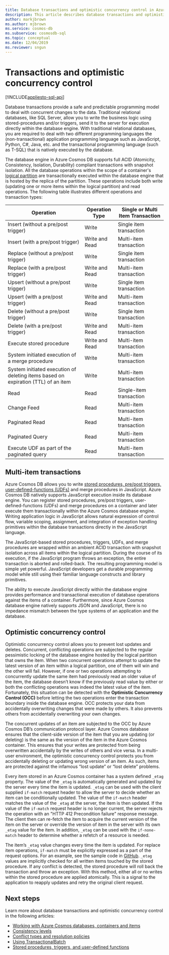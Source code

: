 ```yaml
---
title: Database transactions and optimistic concurrency control in Azure Cosmos DB 
description: This article describes database transactions and optimistic concurrency control in Azure Cosmos DB
author: markjbrown
ms.author: mjbrown
ms.service: cosmos-db
ms.subservice: cosmosdb-sql
ms.topic: conceptual
ms.date: 12/04/2019
ms.reviewer: sngun
---
```


# Transactions and optimistic concurrency control
[!INCLUDE[appliesto-sql-api](includes/appliesto-sql-api.md)]

Database transactions provide a safe and predictable programming model to deal with concurrent changes to the data. Traditional relational databases, like SQL Server, allow you to write the business logic using stored-procedures and/or triggers, send it to the server for execution directly within the database engine. With traditional relational databases, you are required to deal with two different programming languages the (non-transactional) application programming language such as JavaScript, Python, C#, Java, etc. and the transactional programming language (such as T-SQL) that is natively executed by the database.

The database engine in Azure Cosmos DB supports full ACID (Atomicity, Consistency, Isolation, Durability) compliant transactions with snapshot isolation. All the database operations within the scope of a container's [logical partition](partitioning-overview.md) are transactionally executed within the database engine that is hosted by the replica of the partition. These operations include both write (updating one or more items within the logical partition) and read operations. The following table illustrates different operations and transaction types:

| **Operation**  | **Operation Type** | **Single or Multi Item Transaction** |
|---------|---------|---------|
| Insert (without a pre/post trigger) | Write | Single item transaction |
| Insert (with a pre/post trigger) | Write and Read | Multi-item transaction |
| Replace (without a pre/post trigger) | Write | Single item transaction |
| Replace (with a pre/post trigger) | Write and Read | Multi-item transaction |
| Upsert (without a pre/post trigger) | Write | Single item transaction |
| Upsert (with a pre/post trigger) | Write and Read | Multi-item transaction |
| Delete (without a pre/post trigger) | Write | Single item transaction |
| Delete (with a pre/post trigger) | Write and Read | Multi-item transaction |
| Execute stored procedure | Write and Read | Multi-item transaction |
| System initiated execution of a merge procedure | Write | Multi-item transaction |
| System initiated execution of deleting items based on expiration (TTL) of an item | Write | Multi-item transaction |
| Read | Read | Single-item transaction |
| Change Feed | Read | Multi-item transaction |
| Paginated Read | Read | Multi-item transaction |
| Paginated Query | Read | Multi-item transaction |
| Execute UDF as part of the paginated query | Read | Multi-item transaction |

## Multi-item transactions

Azure Cosmos DB allows you to write [stored procedures, pre/post triggers, user-defined-functions (UDFs)](stored-procedures-triggers-udfs.md) and merge procedures in JavaScript. Azure Cosmos DB natively supports JavaScript execution inside its database engine. You can register stored procedures, pre/post triggers, user-defined-functions (UDFs) and merge procedures on a container and later execute them transactionally within the Azure Cosmos database engine. Writing application logic in JavaScript allows natural expression of control flow, variable scoping, assignment, and integration of exception handling primitives within the database transactions directly in the JavaScript language.

The JavaScript-based stored procedures, triggers, UDFs, and merge procedures are wrapped within an ambient ACID transaction with snapshot isolation across all items within the logical partition. During the course of its execution, if the JavaScript program throws an exception, the entire transaction is aborted and rolled-back. The resulting programming model is simple yet powerful. JavaScript developers get a durable programming model while still using their familiar language constructs and library primitives.

The ability to execute JavaScript directly within the database engine provides performance and transactional execution of database operations against the items of a container. Furthermore, since Azure Cosmos database engine natively supports JSON and JavaScript, there is no impedance mismatch between the type systems of an application and the database.

## Optimistic concurrency control

Optimistic concurrency control allows you to prevent lost updates and deletes. Concurrent, conflicting operations are subjected to the regular pessimistic locking of the database engine hosted by the logical partition that owns the item. When two concurrent operations attempt to update the latest version of an item within a logical partition, one of them will win and the other will fail. However, if one or two operations attempting to concurrently update the same item had previously read an older value of the item, the database doesn’t know if the previously read value by either or both the conflicting operations was indeed the latest value of the item. Fortunately, this situation can be detected with the **Optimistic Concurrency Control (OCC)** before letting the two operations enter the transaction boundary inside the database engine. OCC protects your data from accidentally overwriting changes that were made by others. It also prevents others from accidentally overwriting your own changes.

The concurrent updates of an item are subjected to the OCC by Azure Cosmos DB’s communication protocol layer. Azure Cosmos database ensures that the client-side version of the item that you are updating (or deleting) is the same as the version of the item in the Azure Cosmos container. This ensures that your writes are protected from being overwritten accidentally by the writes of others and vice versa. In a multi-user environment, the optimistic concurrency control protects you from accidentally deleting or updating wrong version of an item. As such, items are protected against the infamous “lost update” or “lost delete” problems.

Every item stored in an Azure Cosmos container has a system defined `_etag` property. The value of the `_etag` is automatically generated and updated by the server every time the item is updated. `_etag` can be used with the client supplied `if-match` request header to allow the server to decide whether an item can be conditionally updated. The value of the `if-match` header matches the value of the `_etag` at the server, the item is then updated. If the value of the `if-match` request header is no longer current, the server rejects the operation with an "HTTP 412 Precondition failure" response message. The client then can re-fetch the item to acquire the current version of the item on the server or override the version of item in the server with its own `_etag` value for the item. In addition, `_etag` can be used with the `if-none-match` header to determine whether a refetch of a resource is needed.

The item’s `_etag` value changes every time the item is updated. For replace item operations, `if-match` must be explicitly expressed as a part of the request options. For an example, see the sample code in [GitHub](https://github.com/Azure/azure-cosmos-dotnet-v3/blob/master/Microsoft.Azure.Cosmos.Samples/Usage/ItemManagement/Program.cs#L676-L772). `_etag` values are implicitly checked for all written items touched by the stored procedure. If any conflict is detected, the stored procedure will roll back the transaction and throw an exception. With this method, either all or no writes within the stored procedure are applied atomically. This is a signal to the application to reapply updates and retry the original client request.

## Next steps

Learn more about database transactions and optimistic concurrency control in the following articles:

- [Working with Azure Cosmos databases, containers and items](account-databases-containers-items.md)
- [Consistency levels](consistency-levels.md)
- [Conflict types and resolution policies](conflict-resolution-policies.md)
- [Using TransactionalBatch](transactional-batch.md)
- [Stored procedures, triggers, and user-defined functions](stored-procedures-triggers-udfs.md)
